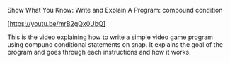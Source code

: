 Show What You Know: Write and Explain A Program: compound condition

[https://youtu.be/mrB2gQx0UbQ]

This is the video explaining how to write a simple video game program using compund conditional statements on snap. It explains the goal of the program and goes through each instructions and how it works.
